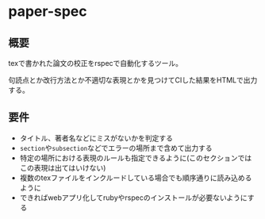 paper-spec
=============

## 概要

texで書かれた論文の校正をrspecで自動化するツール。

句読点とか改行方法とか不適切な表現とかを見つけてCIした結果をHTMLで出力する。

## 要件

* タイトル、著者名などにミスがないかを判定する
* `section`や`subsection`などでエラーの場所まで含めて出力する
* 特定の場所における表現のルールも指定できるように(このセクションではこの表現は出てはいけない)
* 複数のtexファイルをインクルードしている場合でも順序通りに読み込めるように
* できればwebアプリ化してrubyやrspecのインストールが必要ないようにする

